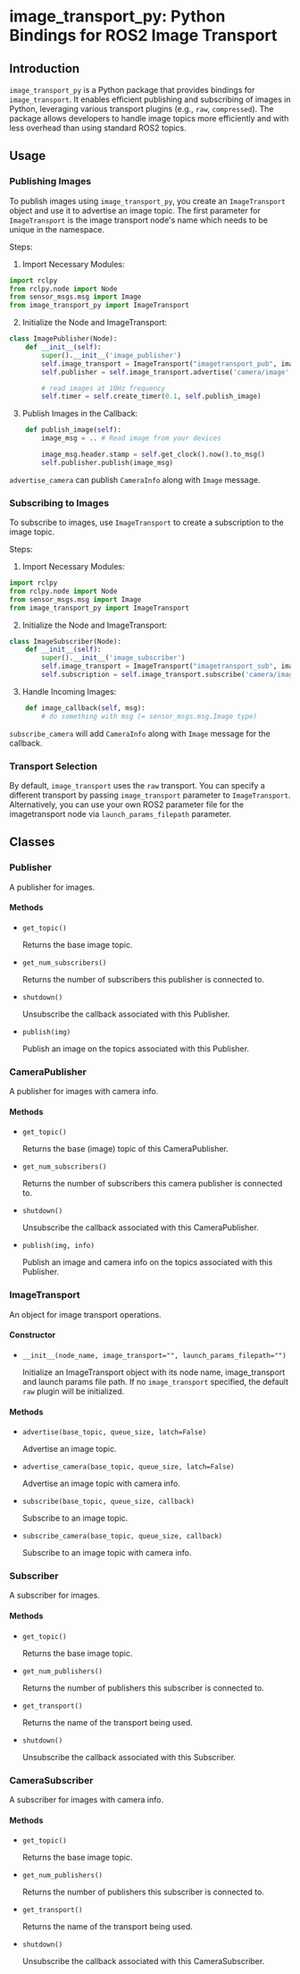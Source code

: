 # image_transport_py: Python Bindings for ROS2 Image Transport

## Introduction

`image_transport_py` is a Python package that provides bindings for `image_transport`. It enables efficient publishing and subscribing of images in Python, leveraging various transport plugins (e.g., `raw`, `compressed`). 
The package allows developers to handle image topics more efficiently and with less overhead than using standard ROS2 topics.

## Usage

### Publishing Images

To publish images using `image_transport_py`, you create an `ImageTransport` object and use it to advertise an image topic. The first parameter for `ImageTransport` is the image transport
node's name which needs to be unique in the namespace. 

Steps:

1. Import Necessary Modules:

```python
import rclpy
from rclpy.node import Node
from sensor_msgs.msg import Image
from image_transport_py import ImageTransport
```

2. Initialize the Node and ImageTransport:

```python
class ImagePublisher(Node):
    def __init__(self):
        super().__init__('image_publisher')
        self.image_transport = ImageTransport("imagetransport_pub", image_transport="raw")
        self.publisher = self.image_transport.advertise('camera/image', 10)

        # read images at 10Hz frequency
        self.timer = self.create_timer(0.1, self.publish_image)
```

3. Publish Images in the Callback:
```python
    def publish_image(self):
        image_msg = .. # Read image from your devices

        image_msg.header.stamp = self.get_clock().now().to_msg()
        self.publisher.publish(image_msg)
```

`advertise_camera` can publish `CameraInfo` along with `Image` message.


### Subscribing to Images

To subscribe to images, use `ImageTransport` to create a subscription to the image topic.

Steps:

1. Import Necessary Modules:

```python
import rclpy
from rclpy.node import Node
from sensor_msgs.msg import Image
from image_transport_py import ImageTransport
```

2. Initialize the Node and ImageTransport:
```python
class ImageSubscriber(Node):
    def __init__(self):
        super().__init__('image_subscriber')
        self.image_transport = ImageTransport("imagetransport_sub", image_transport="raw")
        self.subscription = self.image_transport.subscribe('camera/image', self.image_callback, 10)
```

3. Handle Incoming Images:
```python
    def image_callback(self, msg):
        # do something with msg (= sensor_msgs.msg.Image type)
```

`subscribe_camera` will add `CameraInfo` along with `Image` message for the callback.


### Transport Selection

By default, `image_transport` uses the `raw` transport. You can specify a different transport by passing `image_transport` parameter to `ImageTransport`. Alternatively,
you can use your own ROS2 parameter file for the imagetransport node via `launch_params_filepath` parameter.


## Classes

### Publisher

A publisher for images.

#### Methods

- `get_topic()`

  Returns the base image topic.

- `get_num_subscribers()`

  Returns the number of subscribers this publisher is connected to.

- `shutdown()`

  Unsubscribe the callback associated with this Publisher.

- `publish(img)`

  Publish an image on the topics associated with this Publisher.

### CameraPublisher

A publisher for images with camera info.

#### Methods

- `get_topic()`

  Returns the base (image) topic of this CameraPublisher.

- `get_num_subscribers()`

  Returns the number of subscribers this camera publisher is connected to.

- `shutdown()`

  Unsubscribe the callback associated with this CameraPublisher.

- `publish(img, info)`

  Publish an image and camera info on the topics associated with this Publisher.

### ImageTransport

An object for image transport operations.

#### Constructor

- `__init__(node_name, image_transport="", launch_params_filepath="")`

  Initialize an ImageTransport object with its node name, image_transport and launch params file path. If no `image_transport` specified, the default `raw` plugin will be initialized.

#### Methods

- `advertise(base_topic, queue_size, latch=False)`

  Advertise an image topic.

- `advertise_camera(base_topic, queue_size, latch=False)`

  Advertise an image topic with camera info.

- `subscribe(base_topic, queue_size, callback)`

  Subscribe to an image topic.

- `subscribe_camera(base_topic, queue_size, callback)`

  Subscribe to an image topic with camera info.

### Subscriber

A subscriber for images.

#### Methods

- `get_topic()`

  Returns the base image topic.

- `get_num_publishers()`

  Returns the number of publishers this subscriber is connected to.

- `get_transport()`

  Returns the name of the transport being used.

- `shutdown()`

  Unsubscribe the callback associated with this Subscriber.

### CameraSubscriber

A subscriber for images with camera info.

#### Methods

- `get_topic()`

  Returns the base image topic.

- `get_num_publishers()`

  Returns the number of publishers this subscriber is connected to.

- `get_transport()`

  Returns the name of the transport being used.

- `shutdown()`

  Unsubscribe the callback associated with this CameraSubscriber.
